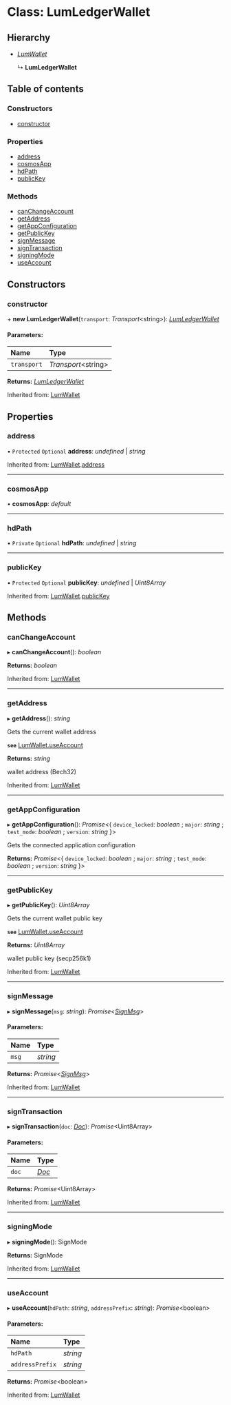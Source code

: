 # Class: LumLedgerWallet

## Hierarchy

* [*LumWallet*](lumwallet.md)

  ↳ **LumLedgerWallet**

## Table of contents

### Constructors

- [constructor](lumledgerwallet.md#constructor)

### Properties

- [address](lumledgerwallet.md#address)
- [cosmosApp](lumledgerwallet.md#cosmosapp)
- [hdPath](lumledgerwallet.md#hdpath)
- [publicKey](lumledgerwallet.md#publickey)

### Methods

- [canChangeAccount](lumledgerwallet.md#canchangeaccount)
- [getAddress](lumledgerwallet.md#getaddress)
- [getAppConfiguration](lumledgerwallet.md#getappconfiguration)
- [getPublicKey](lumledgerwallet.md#getpublickey)
- [signMessage](lumledgerwallet.md#signmessage)
- [signTransaction](lumledgerwallet.md#signtransaction)
- [signingMode](lumledgerwallet.md#signingmode)
- [useAccount](lumledgerwallet.md#useaccount)

## Constructors

### constructor

\+ **new LumLedgerWallet**(`transport`: *Transport*<string\>): [*LumLedgerWallet*](lumledgerwallet.md)

#### Parameters:

Name | Type |
:------ | :------ |
`transport` | *Transport*<string\> |

**Returns:** [*LumLedgerWallet*](lumledgerwallet.md)

Inherited from: [LumWallet](lumwallet.md)

## Properties

### address

• `Protected` `Optional` **address**: *undefined* \| *string*

Inherited from: [LumWallet](lumwallet.md).[address](lumwallet.md#address)

___

### cosmosApp

• **cosmosApp**: *default*

___

### hdPath

• `Private` `Optional` **hdPath**: *undefined* \| *string*

___

### publicKey

• `Protected` `Optional` **publicKey**: *undefined* \| *Uint8Array*

Inherited from: [LumWallet](lumwallet.md).[publicKey](lumwallet.md#publickey)

## Methods

### canChangeAccount

▸ **canChangeAccount**(): *boolean*

**Returns:** *boolean*

Inherited from: [LumWallet](lumwallet.md)

___

### getAddress

▸ **getAddress**(): *string*

Gets the current wallet address

**`see`** [LumWallet.useAccount](lumwallet.md#useaccount)

**Returns:** *string*

wallet address (Bech32)

Inherited from: [LumWallet](lumwallet.md)

___

### getAppConfiguration

▸ **getAppConfiguration**(): *Promise*<{ `device_locked`: *boolean* ; `major`: *string* ; `test_mode`: *boolean* ; `version`: *string*  }\>

Gets the connected application configuration

**Returns:** *Promise*<{ `device_locked`: *boolean* ; `major`: *string* ; `test_mode`: *boolean* ; `version`: *string*  }\>

___

### getPublicKey

▸ **getPublicKey**(): *Uint8Array*

Gets the current wallet public key

**`see`** [LumWallet.useAccount](lumwallet.md#useaccount)

**Returns:** *Uint8Array*

wallet public key (secp256k1)

Inherited from: [LumWallet](lumwallet.md)

___

### signMessage

▸ **signMessage**(`msg`: *string*): *Promise*<[*SignMsg*](../interfaces/lumtypes.signmsg.md)\>

#### Parameters:

Name | Type |
:------ | :------ |
`msg` | *string* |

**Returns:** *Promise*<[*SignMsg*](../interfaces/lumtypes.signmsg.md)\>

Inherited from: [LumWallet](lumwallet.md)

___

### signTransaction

▸ **signTransaction**(`doc`: [*Doc*](../interfaces/lumtypes.doc.md)): *Promise*<Uint8Array\>

#### Parameters:

Name | Type |
:------ | :------ |
`doc` | [*Doc*](../interfaces/lumtypes.doc.md) |

**Returns:** *Promise*<Uint8Array\>

Inherited from: [LumWallet](lumwallet.md)

___

### signingMode

▸ **signingMode**(): SignMode

**Returns:** SignMode

Inherited from: [LumWallet](lumwallet.md)

___

### useAccount

▸ **useAccount**(`hdPath`: *string*, `addressPrefix`: *string*): *Promise*<boolean\>

#### Parameters:

Name | Type |
:------ | :------ |
`hdPath` | *string* |
`addressPrefix` | *string* |

**Returns:** *Promise*<boolean\>

Inherited from: [LumWallet](lumwallet.md)
